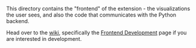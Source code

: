 This directory contains the "frontend" of the extension - the visualizations the user sees, and also the code that communicates with the Python backend.

Head over to the [wiki](https://github.com/AISpace2/AISpace2/wiki), specifically the [Frontend Development](https://github.com/AISpace2/AISpace2/wiki/Frontend-Development) page if you are interested in development.
